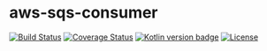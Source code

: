 # aws-sqs-consumer

[![Build Status](https://travis-ci.com/SeekerWing/aws-sqs-consumer.svg?branch=master)](https://travis-ci.com/SeekerWing/aws-sqs-consumer) 
[![Coverage Status](https://codecov.io/gh/valiktor/valiktor/branch/master/graph/badge.svg)](https://codecov.io/gh/SeekerWing/aws-sqs-consumer) 
[![Kotlin version badge](https://img.shields.io/badge/kotlin-1.3-blue.svg)](https://kotlinlang.org/docs/reference/whatsnew13.html) 
[![License](https://img.shields.io/badge/License-Apache%202.0-blue.svg)](http://www.apache.org/licenses/LICENSE-2.0)
